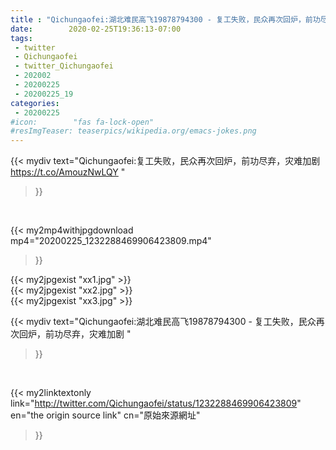 ```yaml
---
title : "Qichungaofei:湖北难民高飞19878794300 - 复工失败，民众再次回炉，前功尽弃，灾难加剧 "
date:        2020-02-25T19:36:13-07:00
tags:
 - twitter
 - Qichungaofei
 - twitter_Qichungaofei
 - 202002
 - 20200225
 - 20200225_19
categories:
 - 20200225
#icon:        "fas fa-lock-open"
#resImgTeaser: teaserpics/wikipedia.org/emacs-jokes.png
---
```


{{< mydiv text="Qichungaofei:复工失败，民众再次回炉，前功尽弃，灾难加剧 https://t.co/AmouzNwLQY "
>}}
<br>


{{< my2mp4withjpgdownload mp4="20200225_1232288469906423809.mp4"
>}}

{{< my2jpgexist "xx1.jpg" >}}<br>
{{< my2jpgexist "xx2.jpg" >}}<br>
{{< my2jpgexist "xx3.jpg" >}}<br>



{{< mydiv text="Qichungaofei:湖北难民高飞19878794300 - 复工失败，民众再次回炉，前功尽弃，灾难加剧 "
>}}
<br>

{{< my2linktextonly link="http://twitter.com/Qichungaofei/status/1232288469906423809"
en="the origin source link" cn="原始來源網址"
>}}


<br>

